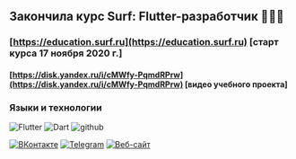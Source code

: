 ## Закончила курс Surf: Flutter-разработчик 👩🏼‍💻
### [https://education.surf.ru](https://education.surf.ru) [старт курса 17 ноября 2020 г.]
#### [https://disk.yandex.ru/i/cMWfy-PqmdRPrw](https://disk.yandex.ru/i/cMWfy-PqmdRPrw) [видео учебного проекта]

### Языки и технологии

![Flutter](https://img.shields.io/badge/-FLUTTER-1B2934?style=for-the-badge&logo=flutter&logoColor=44D1FC)
![Dart](https://img.shields.io/badge/-DART-1B2934?style=for-the-badge&logo=dart&logoColor=01579B)
![github](https://img.shields.io/badge/-github-1B2934?style=for-the-badge&logo=github)


[![ВКонтакте](https://img.shields.io/badge/-ВКонтакте-lightblue?style=for-the-badge&logo=vk)](https://vk.com/internetova)
[![Telegram](https://img.shields.io/badge/-Telegram-lightblue?style=for-the-badge&logo=telegram&logoColor=44D1FC)](https://t.me/internetova)
[![Веб-сайт](https://img.shields.io/badge/-Сайт-lightblue?style=for-the-badge&logo=safari&logoColor=054F8C)](http://internetova.ru)
